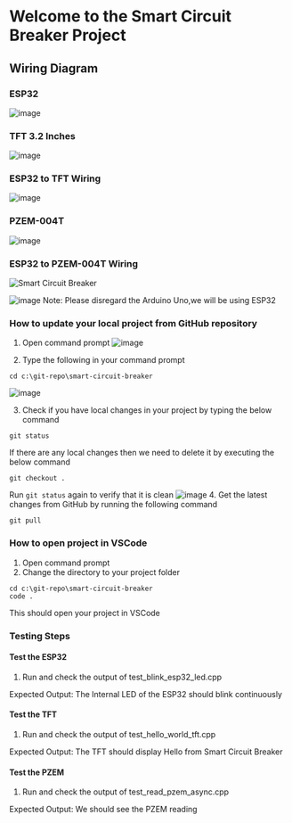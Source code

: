 # Welcome to the Smart Circuit Breaker Project

## Wiring Diagram

### ESP32
![image](https://github.com/user-attachments/assets/ff318ec0-746d-4fcb-b0bd-e28d05273a8d)

### TFT 3.2 Inches
![image](https://github.com/user-attachments/assets/97290607-e8ca-4df4-af8c-4fba7f0a244e)

### ESP32 to TFT Wiring
![image](https://github.com/user-attachments/assets/4b1a4289-7582-4520-b085-fa2a7ea72061)



### PZEM-004T
![image](https://github.com/user-attachments/assets/5ac9594d-a2e9-4532-88d6-73fa412a05b2)

### ESP32 to PZEM-004T Wiring
![Smart Circuit Breaker](https://github.com/user-attachments/assets/4669f0d2-258d-4a4c-8c08-b779c27f6a73)

![image](https://github.com/user-attachments/assets/d816e7c3-71b4-45a4-95b8-3f272fa3f40c)
Note: Please disregard the Arduino Uno,we will be using ESP32

### How to update your local project from GitHub repository

1. Open command prompt
![image](https://github.com/user-attachments/assets/e8e88ab9-9e35-46f4-a4aa-be77b27ce23a)

2. Type the following in your command prompt
```
cd c:\git-repo\smart-circuit-breaker
```
![image](https://github.com/user-attachments/assets/4c2793c0-134b-46e2-af10-0ceffe9f8e52)

3. Check if you have local changes in your project by typing the below command
```
git status
```
If there are any local changes then we need to delete it by executing the below command
```
git checkout .
```
Run `git status` again to verify that it is clean
![image](https://github.com/user-attachments/assets/f5516821-8d82-4478-a62c-a3b7c351eaab)
4. Get the latest changes from GitHub by running the following command
```
git pull
```

### How to open project in VSCode
1. Open command prompt
2. Change the directory to your project folder
```
cd c:\git-repo\smart-circuit-breaker
code .
```
This should open your project in VSCode


### Testing Steps
#### Test the ESP32
1. Run and check the output of test_blink_esp32_led.cpp

Expected Output:
The Internal LED of the ESP32 should blink continuously

#### Test the TFT
1. Run and check the output of test_hello_world_tft.cpp

Expected Output:
The TFT should display Hello from Smart Circuit Breaker

#### Test the PZEM
1. Run and check the output of test_read_pzem_async.cpp

Expected Output:
We should see the PZEM reading

